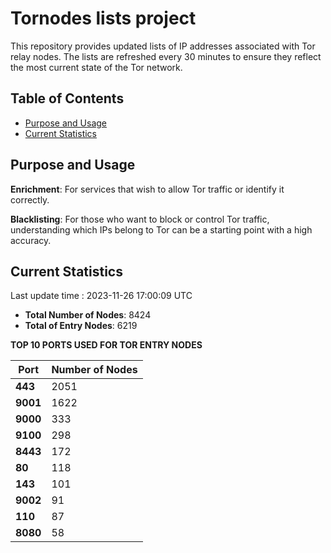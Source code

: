# Tornodes lists project

This repository provides updated lists of IP addresses associated with Tor relay nodes. The lists are refreshed every 30 minutes to ensure they reflect the most current state of the Tor network.

## Table of Contents

- [Purpose and Usage](#purpose-and-usage)
- [Current Statistics](#current-statistics)


## Purpose and Usage

**Enrichment**: For services that wish to allow Tor traffic or identify it correctly.

**Blacklisting**: For those who want to block or control Tor traffic, understanding which IPs belong to Tor can be a starting point with a high accuracy.

## Current Statistics

Last update time : 2023-11-26 17:00:09 UTC

- **Total Number of Nodes**: 8424
- **Total of Entry Nodes**: 6219

**TOP 10 PORTS USED FOR TOR ENTRY NODES**

| **Port** | **Number of Nodes** |
|------|-----------------|
| **443**   | 2051  |
| **9001**   | 1622  |
| **9000**   | 333  |
| **9100**   | 298  |
| **8443**   | 172  |
| **80**   | 118  |
| **143**   | 101  |
| **9002**   | 91  |
| **110**   | 87  |
| **8080**   | 58  |

